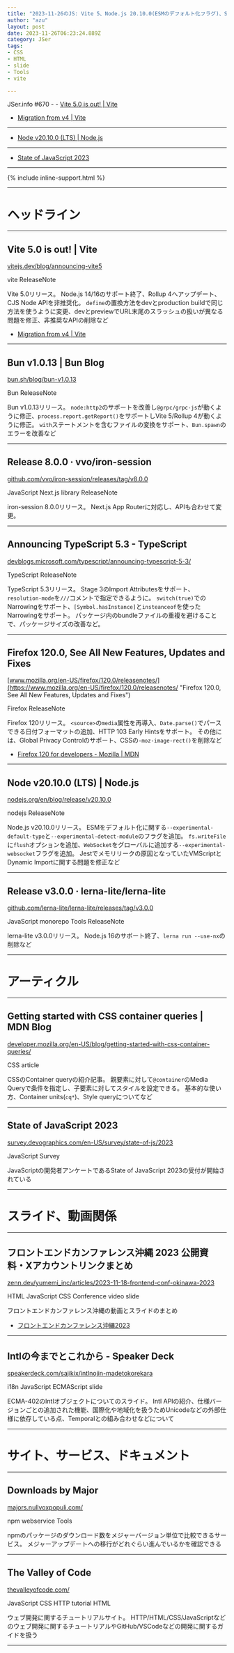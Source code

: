 ```yaml
---
title: "2023-11-26のJS: Vite 5、Node.js 20.10.0(ESMのデフォルト化フラグ)、State of JS 受付中"
author: "azu"
layout: post
date: 2023-11-26T06:23:24.889Z
category: JSer
tags:
- CSS
- HTML
- slide
- Tools
- vite

---
```


JSer.info #670 - - [Vite 5.0 is out! | Vite](https://vitejs.dev/blog/announcing-vite5)
- [Migration from v4 | Vite](https://vitejs.dev/guide/migration#deprecate-cjs-node-api)

---

- [Node v20.10.0 (LTS) | Node.js](https://nodejs.org/en/blog/release/v20.10.0)

---

- [State of JavaScript 2023](https://survey.devographics.com/ja-JP/survey/state-of-js/2023)


----

{% include inline-support.html %}

----

<h1 class="site-genre">ヘッドライン</h1>

----

## Vite 5.0 is out! | Vite
[vitejs.dev/blog/announcing-vite5](https://vitejs.dev/blog/announcing-vite5 "Vite 5.0 is out! | Vite")
<p class="jser-tags jser-tag-icon"><span class="jser-tag">vite</span> <span class="jser-tag">ReleaseNote</span></p>

Vite 5.0リリース。
Node.js 14/16のサポート終了、Rollup 4へアップデート、CJS Node APIを非推奨化。
`define`の置換方法をdevとproduction buildで同じ方法を使うように変更、devとpreviewでURL末尾のスラッシュの扱いが異なる問題を修正、非推奨なAPIの削除など

- [Migration from v4 | Vite](https://vitejs.dev/guide/migration#deprecate-cjs-node-api "Migration from v4 | Vite")

----

## Bun v1.0.13 | Bun Blog
[bun.sh/blog/bun-v1.0.13](https://bun.sh/blog/bun-v1.0.13 "Bun v1.0.13 | Bun Blog")
<p class="jser-tags jser-tag-icon"><span class="jser-tag">Bun</span> <span class="jser-tag">ReleaseNote</span></p>

Bun v1.0.13リリース。
`node:http2`のサポートを改善し`@grpc/grpc-js`が動くように修正、`process.report.getReport()`をサポートしVite 5/Rollup 4が動くように修正。
`with`ステートメントを含むファイルの変換をサポート、`Bun.spawn`のエラーを改善など


----

## Release 8.0.0 · vvo/iron-session
[github.com/vvo/iron-session/releases/tag/v8.0.0](https://github.com/vvo/iron-session/releases/tag/v8.0.0 "Release 8.0.0 · vvo/iron-session")
<p class="jser-tags jser-tag-icon"><span class="jser-tag">JavaScript</span> <span class="jser-tag">Next.js</span> <span class="jser-tag">library</span> <span class="jser-tag">ReleaseNote</span></p>

iron-session 8.0.0リリース。
Next.js App Routerに対応し、APIも合わせて変更。


----

## Announcing TypeScript 5.3 - TypeScript
[devblogs.microsoft.com/typescript/announcing-typescript-5-3/](https://devblogs.microsoft.com/typescript/announcing-typescript-5-3/ "Announcing TypeScript 5.3 - TypeScript")
<p class="jser-tags jser-tag-icon"><span class="jser-tag">TypeScript</span> <span class="jser-tag">ReleaseNote</span></p>

TypeScript 5.3リリース。
Stage 3のImport Attributesをサポート、`resolution-mode`を`///`コメントで指定できるように。
`switch(true)`でのNarrowingをサポート、`[Symbol.hasInstance]`と`insteanceof`を使ったNarrowingをサポート。
パッケージ内のbundleファイルの重複を避けることで、パッケージサイズの改善など。


----

## Firefox 120.0, See All New Features, Updates and Fixes
[www.mozilla.org/en-US/firefox/120.0/releasenotes/](https://www.mozilla.org/en-US/firefox/120.0/releasenotes/ "Firefox 120.0, See All New Features, Updates and Fixes")
<p class="jser-tags jser-tag-icon"><span class="jser-tag">Firefox</span> <span class="jser-tag">ReleaseNote</span></p>

Firefox 120リリース。
`<source>`の`media`属性を再導入、`Date.parse()`でパースできる日付フォーマットの追加、HTTP 103 Early Hintsをサポート。
その他には、Global Privacy Controlのサポート、CSSの`-moz-image-rect()`を削除など

- [Firefox 120 for developers - Mozilla | MDN](https://developer.mozilla.org/en-US/docs/Mozilla/Firefox/Releases/120 "Firefox 120 for developers - Mozilla | MDN")

----

## Node v20.10.0 (LTS) | Node.js
[nodejs.org/en/blog/release/v20.10.0](https://nodejs.org/en/blog/release/v20.10.0 "Node v20.10.0 (LTS) | Node.js")
<p class="jser-tags jser-tag-icon"><span class="jser-tag">nodejs</span> <span class="jser-tag">ReleaseNote</span></p>

Node.js v20.10.0リリース。
ESMをデフォルト化に関する`--experimental-default-type`と`--experimental-detect-module`のフラグを追加。
`fs.writeFile`に`flush`オプションを追加、`WebSocket`をグローバルに追加する`--experimental-websocket`フラグを追加。
Jestでメモリリークの原因となっていたVMScriptとDynamic Importに関する問題を修正など


----

## Release v3.0.0 · lerna-lite/lerna-lite
[github.com/lerna-lite/lerna-lite/releases/tag/v3.0.0](https://github.com/lerna-lite/lerna-lite/releases/tag/v3.0.0 "Release v3.0.0 · lerna-lite/lerna-lite")
<p class="jser-tags jser-tag-icon"><span class="jser-tag">JavaScript</span> <span class="jser-tag">monorepo</span> <span class="jser-tag">Tools</span> <span class="jser-tag">ReleaseNote</span></p>

lerna-lite v3.0.0リリース。
Node.js 16のサポート終了、`lerna run --use-nx`の削除など


----
<h1 class="site-genre">アーティクル</h1>

----

## Getting started with CSS container queries | MDN Blog
[developer.mozilla.org/en-US/blog/getting-started-with-css-container-queries/](https://developer.mozilla.org/en-US/blog/getting-started-with-css-container-queries/ "Getting started with CSS container queries | MDN Blog")
<p class="jser-tags jser-tag-icon"><span class="jser-tag">CSS</span> <span class="jser-tag">article</span></p>

CSSのContainer queryの紹介記事。
親要素に対して`@container`のMedia Queryで条件を指定し、子要素に対してスタイルを設定できる。
基本的な使い方、Container units(`cq*`)、Style queryについてなど


----

## State of JavaScript 2023
[survey.devographics.com/en-US/survey/state-of-js/2023](https://survey.devographics.com/en-US/survey/state-of-js/2023 "State of JavaScript 2023")
<p class="jser-tags jser-tag-icon"><span class="jser-tag">JavaScript</span> <span class="jser-tag">Survey</span></p>

JavaScriptの開発者アンケートであるState of JavaScript 2023の受付が開始されている


----
<h1 class="site-genre">スライド、動画関係</h1>

----

## フロントエンドカンファレンス沖縄 2023 公開資料・Xアカウントリンクまとめ
[zenn.dev/yumemi\_inc/articles/2023-11-18-frontend-conf-okinawa-2023](https://zenn.dev/yumemi_inc/articles/2023-11-18-frontend-conf-okinawa-2023 "フロントエンドカンファレンス沖縄 2023 公開資料・Xアカウントリンクまとめ")
<p class="jser-tags jser-tag-icon"><span class="jser-tag">HTML</span> <span class="jser-tag">JavaScript</span> <span class="jser-tag">CSS</span> <span class="jser-tag">Conference</span> <span class="jser-tag">video</span> <span class="jser-tag">slide</span></p>

フロントエンドカンファレンス沖縄の動画とスライドのまとめ

- [フロントエンドカンファレンス沖縄2023](https://frontend-conf.okinawa.jp/ "フロントエンドカンファレンス沖縄2023")

----

## Intlの今までとこれから - Speaker Deck
[speakerdeck.com/sajikix/intlnojin-madetokorekara](https://speakerdeck.com/sajikix/intlnojin-madetokorekara "Intlの今までとこれから - Speaker Deck")
<p class="jser-tags jser-tag-icon"><span class="jser-tag">i18n</span> <span class="jser-tag">JavaScript</span> <span class="jser-tag">ECMAScript</span> <span class="jser-tag">slide</span></p>

ECMA-402のIntlオブジェクトについてのスライド。
Intl APIの紹介、仕様バージョンごとの追加された機能、国際化や地域化を扱うためUnicodeなどの外部仕様に依存している点、Temporalとの組み合わせなどについて


----
<h1 class="site-genre">サイト、サービス、ドキュメント</h1>

----

## Downloads by Major
[majors.nullvoxpopuli.com/](https://majors.nullvoxpopuli.com/ "Downloads by Major")
<p class="jser-tags jser-tag-icon"><span class="jser-tag">npm</span> <span class="jser-tag">webservice</span> <span class="jser-tag">Tools</span></p>

npmのパッケージのダウンロード数をメジャーバージョン単位で比較できるサービス。
メジャーアップデートへの移行がどれぐらい進んでいるかを確認できる


----

## The Valley of Code
[thevalleyofcode.com/](https://thevalleyofcode.com/ "The Valley of Code")
<p class="jser-tags jser-tag-icon"><span class="jser-tag">JavaScript</span> <span class="jser-tag">CSS</span> <span class="jser-tag">HTTP</span> <span class="jser-tag">tutorial</span> <span class="jser-tag">HTML</span></p>

ウェブ開発に関するチュートリアルサイト。
HTTP/HTML/CSS/JavaScriptなどのウェブ開発に関するチュートリアルやGitHub/VSCodeなどの開発に関するガイドを扱う


----
